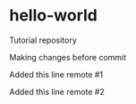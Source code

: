 # hello-world
Tutorial repository

Making changes before commit

Added this line remote #1

Added this line remote #2
